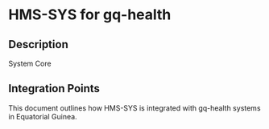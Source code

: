 # HMS-SYS for gq-health

## Description

System Core

## Integration Points

This document outlines how HMS-SYS is integrated with gq-health systems in Equatorial Guinea.
